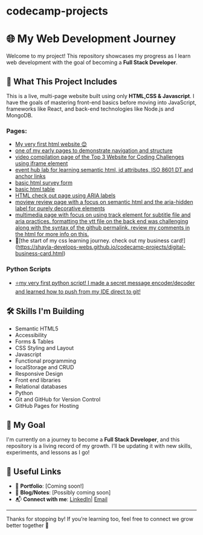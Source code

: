 # codecamp-projects
# 🌐 My Web Development Journey

Welcome to my project! This repository showcases my progress as I learn web development with the goal of becoming a **Full Stack Developer**.

## 🚀 What This Project Includes

This is a live, multi-page website built using only **HTML,CSS & Javascript**. I have the goals of mastering front-end basics before moving into JavaScript, frameworks like React, and back-end technologies like Node.js and MongoDB.

### Pages:
- [My very first html website 😊](https://shayla-develops-webs.github.io/codecamp-projects/build-a-recipe-page.html)
- [one of my early pages to demonstrate navigation and structure](https://shayla-develops-webs.github.io/codecamp-projects/build-a-travel-agency-page.html)
- [video compilation page of the Top 3 Website for Coding Challenges using iframe element](https://shayla-develops-webs.github.io/codecamp-projects/build-a-video-compilation-page.html)
- [event hub lab for learning semantic html, id attributes, ISO 8601 DT and anchor links](https://shayla-develops-webs.github.io/codecamp-projects/lab-event-hub.html)
- [basic html survey form](https://shayla-develops-webs.github.io/codecamp-projects/build-a-survey-form.html)
- [basic html table](https://shayla-develops-webs.github.io/codecamp-projects/build-a-book-catalog-table.html)
- [HTML check out page using ARIA labels](https://shayla-develops-webs.github.io/codecamp-projects/build-a-checkout-page.html)
- [moview review page with a focus on semantic html and the aria-hidden label for purely decorative elements](https://shayla-develops-webs.github.io/codecamp-projects/design-a-movie-review-page.html)
- [multimedia page with focus on using track element for subtitle file and aria practices. formatting the vtt file on the back end was challenging along with the syntax of the github permalink. review my comments in the html for more info on this.](https://shayla-develops-webs.github.io/codecamp-projects/lab-multimedia-player.html)
- 🎌[the start of my css learning journey. check out my business card!] (https://shayla-develops-webs.github.io/codecamp-projects/digital-business-card.html)

### Python Scripts
- [⭐my very first python script! I made a secret message encoder/decoder and learned how to push from my IDE direct to git!](https://github.com/shayla-develops-webs/secret-message-py-script.git)

## 🛠️ Skills I'm Building

- Semantic HTML5
- Accessibility
- Forms & Tables
- CSS Styling and Layout
- Javascript 
- Functional programming
- localStorage and CRUD
- Responsive Design
- Front end libraries
- Relational databases
- Python
- Git and GitHub for Version Control
- GitHub Pages for Hosting

## 🎯 My Goal

I'm currently on a journey to become a **Full Stack Developer**, and this repository is a living record of my growth. I’ll be updating it with new skills, experiments, and lessons as I go!

## 🔗 Useful Links

- 💼 **Portfolio**: [Coming soon!]
- 📝 **Blog/Notes**: [Possibly coming soon]
- 📬 **Connect with me**: [LinkedIn](https://www.linkedin.com/in/shaylamrodgers/)| [Email](mailto:shaylamrodgers@gmail.com)
---

Thanks for stopping by! If you’re learning too, feel free to connect we grow better together 🌱
